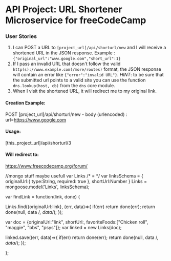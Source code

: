 # API Project: URL Shortener Microservice for freeCodeCamp


### User Stories

1. I can POST a URL to `[project_url]/api/shorturl/new` and I will receive a shortened URL in the JSON response. Example : `{"original_url":"www.google.com","short_url":1}`
2. If I pass an invalid URL that doesn't follow the valid `http(s)://www.example.com(/more/routes)` format, the JSON response will contain an error like `{"error":"invalid URL"}`. *HINT*: to be sure that the submitted url points to a valid site you can use the function `dns.lookup(host, cb)` from the `dns` core module.
3. When I visit the shortened URL, it will redirect me to my original link.


#### Creation Example:

POST [project_url]/api/shorturl/new - body (urlencoded) :  url=https://www.google.com

#### Usage:

[this_project_url]/api/shorturl/3

#### Will redirect to:

https://www.freecodecamp.org/forum/

//mongo stuff maybe usefull
var Links /* = <Your Model> */
var linksSchema  = {
  originalUrl:{
    type:String,
    required: true
  },
  shortUrl:Number
}
Links = mongoose.model('Links', linksSchema);

var findLink = function(link, done) {
  
  Links.find({originalUrl:link}, (err, data)=>{
    if(err)
      return done(err);
    return done(null, data /*, data*/);
  });

  var doc = {originalUrl:"link", shortUrl:, favoriteFoods:["Chicken roll", "maggie", "bbs", "psys"]};
  var linked = new Links(doc);
  
  linked.save((err, data)=>{
    if(err)
      return done(err);
    return done(null, data /*, data*/);
  });
  
};